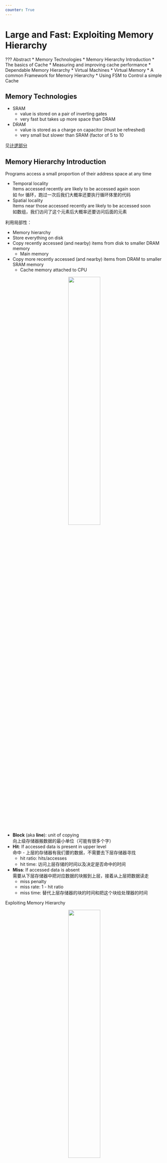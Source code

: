 ```yaml
---
counter: True  
---
```


# Large and Fast: Exploiting Memory Hierarchy

??? Abstract
    * Memory Technologies
    * Memory Hierarchy Introduction
    * The basics of Cache
    * Measuring and improving cache performance
    * Dependable Memory Hierarchy
    * Virtual Machines
    * Virtual Memory
    * A common Framework for Memory Hierarchy
    * Using FSM to Control a simple Cache

## Memory Technologies

* SRAM
    * value is stored on a pair of inverting gates
    * very fast but takes up more space than DRAM 
* DRAM
    * value is stored as a charge on capacitor (must be refreshed)
    * very small but slower than SRAM (factor of 5 to 10

见[计逻部分](https://note.hobbitqia.cc/Logic/logic07/)

## Memory Hierarchy Introduction

Programs access a small proportion of their address space at any time  

* Temporal locality  
Items accessed recently are likely to be accessed again soon  
如 for 循环，跑过一次后我们大概率还要执行循环体里的代码
* Spatial locality  
Items near those accessed recently are likely to be accessed soon  
如数组，我们访问了这个元素后大概率还要访问后面的元素

利用局部性：

* Memory hierarchy
* Store everything on disk
* Copy recently accessed (and nearby) items from disk to smaller DRAM memory
    * Main memory
* Copy more recently accessed (and nearby) items from DRAM to smaller SRAM 
memory
    * Cache memory attached to CPU
    
<div align=center> <img src="http://cdn.hobbitqia.cc/202305252023530.png" width = 45%/> </div>

* **Block** (aka **line**): unit of copying  
向上级存储器搬数据的最小单位（可能有很多个字）
* **Hit**: If accessed data is present in upper level  
命中 - 上层的存储器有我们要的数据，不需要去下层存储器寻找
    * hit ratio: hits/accesses
    * hit time: 访问上层存储的时间以及决定是否命中的时间
* **Miss**: If accessed data is absent  
需要从下层存储器中把对应数据的块搬到上层，接着从上层把数据读走
    * miss penalty 
    * miss rate: 1 - hit ratio
    * miss time: 替代上层存储器的块的时间和把这个块给处理器的时间

Exploiting Memory Hierarchy
<div align=center> <img src="http://cdn.hobbitqia.cc/202305252033223.png" width = 45%/> </div>

接下来我们关注两部分：

* The basics of Cache: SRAM and DRAM(main memory)  
解决速度问题
* Virtual Memory: DRAM and DISK  
解决容量问题  

## The basics of Cache

For each item of data at the lower level, there is exactly one location in the cache where it might be.  
So, lots of items at the lower level share locations in the upper level.  
多个块会映射到同一个位置。

* How do we know if a data item is in the cache?  
如何知道数据是否在 cache 中？
* If it is, how do we find it?  
如果有，如何找到数据？

### Direct Mapped Cache

<div align=center> <img src="http://cdn.hobbitqia.cc/202305301541770.png" width = 55%/> </div>

memory address is modulo the number of blocks in the cache  
取模。

* Store block address as well as the data
我们需要知道 cache 放的是哪个块。
    * Actually, only need the high-order bits
    * Called the **tag**  
* Valid bit: 1 = present, 0 = not present  
我们需要知道 cache 里是否有放有效的块。

<div align=center> <img src="http://cdn.hobbitqia.cc/202305301546465.png" width = 55%/> </div>

* byte offset 地址
如果一个 block 是一个字，那么 byte offset 应该有 2 位。  
注意 CPU 给出的地址都是以 byte 为最小寻址单元的。

??? Example
    这里省略了后面的 byte offset.
    <div align=center> <img src="http://cdn.hobbitqia.cc/202305301553756.png" width = 40%/> </div>
    <div align=center> <img src="http://cdn.hobbitqia.cc/202305301555320.png" width = 40%/> </div>
    <div align=center> <img src="http://cdn.hobbitqia.cc/202305301556643.png" width = 40%/> </div>
    <div align=center> <img src="http://cdn.hobbitqia.cc/202305301558565.png" width = 40%/> </div>
    <div align=center> <img src="http://cdn.hobbitqia.cc/202305301558669.png" width = 40%/> </div>

* byte offset 位宽由 block size 决定。
* index 位宽由 cache size 决定
* tag 位宽由总的地址位宽减掉其他位决定

<div align=center> <img src="http://cdn.hobbitqia.cc/202305301600840.png" width = 50%/> </div>

!!! Example "Bits in Cache"
    <div align=center> <img src="http://cdn.hobbitqia.cc/202305301601001.png" width = 50%/> </div>

??? Example "Mapping an Address to Multiword Cache Block"
    <div align=center> <img src="http://cdn.hobbitqia.cc/202305301613776.png" width = 50%/> </div>

### Handling Cache hit and Misses

* Read hits
* Read misses—two kinds of misses
    * data cache miss
    * instruction cache miss  
    Stall the CPU, fetch block from memory, deliver to cache, restart CPU read  
    1. Send the original PC value (current PC-4) to the memory.   
    因为 PC 取值完就变成 +4 了，所以当前执行的其实是 PC-4
    2. Instruct main memory to perform a read and wait for the memory to complete its 
    access.  
    3. Write the cache entry, putting the data from memory in the data portion of the 
    entry, writing the upper bits of the address (from the ALU) into the tag field, and 
    turning the valid bit on.  
    4. Restart the instruction execution at the first step, which will refetch the instruction 
    again, this time finding it in the cache.  
* Write hits
    * **write-back**: Cause Inconsistent  
    只把数据写到 cache 中。以后再把 block 搬回到内存。
    * **write-through**: Ensuring Consistent  
    既把数据写到 cache 中又写到内存中。  
    Slower! -- write buffer
* Write misses  
read the entire block into the cache, then write the word

### Deep concept in Cache

* Q1: Where can a block be placed in the upper level? (Block placement)
* Q2: How is a block found if it is in the upper level? (Block identification)
* Q3: Which block should be replaced on a miss? (Block replacement)
* Q4: What happens on a write? (Write strategy)

#### Block Placement

* Direct mapped  
Block can only go in one place in the cache  
块只能去一个地方，通常取模
* Fully associative 全相联  
Block can go anywhere in cache.  
哪里空了去哪里
* Set associative 级相联  
Block can go in one of a set of places in the cache.   
A set is a group of blocks in the cache.  
上两种方法的结合。把一组块组合成 set, 一个块取模找到这个组号，可以去组里的任意一个块。  
Direct mapped 相当于 1-way set associative, Fully associative 相当于 m-way set-associative(m blocks)

??? Example
    <div align=center> <img src="http://cdn.hobbitqia.cc/202306011101837.png" width = 55%/> </div>

#### Block Identification

* Tag  
直接映射只需要比较一个块的 tag, 级相联需要比较 set 里所有块的 tag.  
* Valid bit

The Format of the Physical Address

* The Index field selects  
全相联没有 index. 
    * The set, in case of a set-associative cache 级相联 $\log_2(sets)$
    * The block, in case of a direct-mapped cache 直接映射 $\log_2(blocks)$
* The Byte Offset field selects  
由一个块内 byte 的数目决定. $\log_2(size of block)$
* The Tag is used to find the matching block within a set or in the cache

<div align=center> <img src="http://cdn.hobbitqia.cc/202306011111285.png" width = 60%/> </div>

??? Example "Direct-mapped Cache Example (1-word Blocks)"
    <div align=center> <img src="http://cdn.hobbitqia.cc/202306011112917.png" width = 50%/> </div>

??? Example "Fully-Associative Cache example (1-word Blocks)"
    <div align=center> <img src="http://cdn.hobbitqia.cc/202306011113653.png" width = 50%/> </div>

??? Example "2-Way Set-Associative Cache"
    <div align=center> <img src="http://cdn.hobbitqia.cc/202306011115647.png" width = 50%/> </div>

    注意这里应该是对 Set0 里面的 tag 比较。

#### Block Replacement

In a direct-mapped cache, there is only one block that can be replaced.  
In set-associative and fully-associative caches, there are N blocks (where N is the degree of associativity).

* **Random replacement** - randomly pick any block
    * Easy to implement in hardware, just requires a random number generator  
    * Spreads allocation uniformly across cache
    * May evict a block that is about to be accessed
* **Least-recently used (LRU)** - pick the block in the set which was least recently accessed
    * Assumed more recently accessed blocks more likely to be referenced again
    * This requires extra bits in the cache to keep track of accesses.   
    需要额外的位数！
* **First in,first out(FIFO)** - Choose a block from the set which was first came into the cache

#### Write Strategy

* If the data is written to memory, the cache is called a **write through** cache
    * Can always discard cached data - most up-to-date data is in memory  
    好处是可以随时把 cache 的内容丢掉。
    * Cache control bit: only a *valid* bit
    * memory (or other processors) always have latest data
* If the data is NOT written to memory, the cache is called a **write-back** cache
    * Can’t just discard cached data - may have to write it back to memory
    * Cache control bits: both *valid* and *dirty* bits
    * much lower bandwidth, since data often overwritten multiple times

写回需要时间，我们需要 write stall.  
**Write stall** -- When the CPU must wait for writes to complete during write through.  
我们往往使用 write buffer.  

* A small cache that can hold a few values waiting to go to main memory.
* It does not entirely eliminate stalls since it is possible for the buffer to fill if the burst is larger than the buffer.  
buffer 可能被填满，不能完全避免 write stall. 

<div align=center> <img src="http://cdn.hobbitqia.cc/202306011133671.png" width = 50%/> </div>

存在问题：当我如果要读的时候，数据还在 buffer 里没有被写入内存。因此我们需要先在 buffer 里面比较，如果没有再在内存里找。

Write misses

* Write allocate  
The block is loaded into the cache on a miss before anything else occurs.  
常与 write back 搭配
* Write around (no write allocate)  
常与 write through 搭配
    * The block is only written to main memory
    * It is not stored in the cache.

Larger blocks exploit spatial locality
<div align=center> <img src="http://cdn.hobbitqia.cc/202306011146485.png" width = 50%/> </div>

#### Designing the Memory system to Support Cache 

为了提高 cache 的性能，我们有不同的 memory 组织架构

* Performance basic memory organization
    <div align=center> <img src="http://cdn.hobbitqia.cc/202306011148690.png" width = 60%/> </div>

* Performance in Wider Main Memory  
    一次可以读出两个 word. 
    <div align=center> <img src="http://cdn.hobbitqia.cc/202306011150779.png" width = 60%/> </div>

    但这时内存太大了，开销大。
* Performance in Four-way interleaved memory
    <div align=center> <img src="http://cdn.hobbitqia.cc/202306011154501.png" width = 60%/> </div>

    内存分为多个 banks, 并行访问。

## Measuring and improving cache performance

* How to measure cache performance?
* How to improve performance?
    * Reducing cache misses by more flexible placement of blocks
    * Reducing the miss penalty using multilevel caches

Average Memory Assess time = hit time + miss time =  hit rate $\times$ Cache time + miss rate $\times$ memory time

### Measuring cache performance

We use CPU time to measure cache performance.  
$
CPU\  Time = CPU\  execution\  clock\  cycles + 
Memory-stall\  clock\  cycles \times Clock\  cycle\  time
$  
这里 CPU 的执行时间在设计流水线的时候已经确定了，我们无需考虑。

$$
\begin{align*}
Memory-stall\  clock\ cycles & =  instructions \times miss\  ratio \times miss \  penalty \\ & = Read-stall\  cycles + Write-stall\  cycles
\end{align*}
$$

* For Read-stall  
$Read-stall\ cycles = \dfrac{Read}{Program}\times Read\ miss\ rate \times Read\ miss\ penalty$  
包括取指和数据加载。
* For a write-through plus write buffer scheme  
$Write-stall\ cycles = \left(\dfrac{Write}{Program} \times Write\ miss\ rate \times Write\ miss\ penalty\right)+Write\ buffer\ stalls$
    * If the write buffer stalls are small, we can safely ignore them.  
    一般来说 buffer 不会溢出。
    * If the cache block size is one word, the write miss penalty is 0.  
    大小是一个 word, 替换出去就直接写了。

In most write-through cache organizations, the read and write miss penalties are the same.(为了简便，我们这里这么假设)    
If we neglect the write buffer stalls, we get the following equation: 

$$
\begin{align*}
Memory-stall\ clock\ cycles
& =\dfrac{Memory\ accesses}{Program}\times Miss\ rate\times Miss\ penalty\\
& =\dfrac{Instructions}{Program}\times \dfrac{Misses}{Instructions}\times Miss\ penalty
\end{align*}
$$

??? Example
    <div align=center> <img src="http://cdn.hobbitqia.cc/202306021835934.png" width = 50%/> </div>
    <div align=center> <img src="http://cdn.hobbitqia.cc/202306021842560.png" width = 50%/> </div>

    内存占了性能瓶颈。  
    假设我们把时钟频率提高两倍。这样 penalty 需要的时钟周期翻倍。  
    此时 CPU 性能实际只提升 1.23 倍。
    <div align=center> <img src="http://cdn.hobbitqia.cc/202306021924424.png" width = 50%/> </div>

### Improving

提高 cache 命中率；减小 penalty.  

#### Reducing cache misses by more flexible placement of blocks  

如果我们正好以模长为步距访问，就会一直 miss. 但其实此时 cache 中还有很多空位。

??? Example "The disadvantage of a direct-mapped cache"
    <div align=center> <img src="http://cdn.hobbitqia.cc/202306021932583.png" width = 50%/> </div>

??? Example "Miss rate versus set-associative"
    注意 block addr 是忽略了地位的 byte offset 的。
    <div align=center> <img src="http://cdn.hobbitqia.cc/202306021934540.png" width = 50%/> </div>
    <div align=center> <img src="http://cdn.hobbitqia.cc/202306021935378.png" width = 50%/> </div>

??? Example "Size of tags versus set associativity"
    <div align=center> <img src="http://cdn.hobbitqia.cc/202306021943052.png" width = 50%/> </div>
    <div align=center> <img src="http://cdn.hobbitqia.cc/202306021945118.png" width = 50%/> </div>

#### Decreasing miss penalty with multilevel caches

Add a second level cache:

* often primary cache is on the same chip as the processor
* use SRAMs to add another cache above primary memory (DRAM)
* miss penalty goes down if data is in 2nd level cache

??? Example
    <div align=center> <img src="http://cdn.hobbitqia.cc/202306022009397.png" width = 50%/> </div>
    <div align=center> <img src="http://cdn.hobbitqia.cc/202306022012192.png" width = 50%/> </div>

Using multilevel caches:

* try and optimize the hit time on the 1st level cache
* try and optimize the miss rate on the 2nd level cache

## Virtual Memory

Main Memory act as a “Cache” for the secondary storage.  
把主存当作磁盘的缓存。

* Efficient and safe sharing of memory among multiple programs.  
不同程序有自己的内存空间，我们希望只考虑自己的空间，不在乎其他程序放在哪里。让进程认为是自己独有这块地址空间。
* Remove the programming burdens of a small, limited amount of main memory.  

Translation of a program’s address space to physical address.  
虚拟内存的作用就是翻译。（内存是碎片化的，我们需要让程序认为地址是连续的）

Advantages:

* illusion of having more physical memory
* program relocation 
* protection

<div align=center> <img src="http://cdn.hobbitqia.cc/202306022027075.png" width = 50%/> </div>

### Pages: virtual memory blocks

page 是映射的最小单位。  

虚拟页的数量比物理页多（现在不一定）。

**Page faults**: the data is not in memory, retrieve it from disk

* huge miss penalty, thus pages should be fairly large ***e.g.*** 4KB
* reducing page faults is important  
要减少 miss
* can handle the faults in software instead of hardware  
缺页是由操作系统处理的，而不是硬件(cache 是硬件做的)
* using *write-through* is too expensive so we use ****write back****  
硬盘操作太慢了，我们只在被踢出的时候写回。因此突然断电的时候数据会丢失。

<div align=center> <img src="http://cdn.hobbitqia.cc/202306022106720.png" width = 50%/> </div>

### Page Tables

pgtbl 本身存在 memory 里，记录地址的映射关系。（索引是虚拟地址的高位，找到表中对应项，就是物理地址）
<div align=center> <img src="http://cdn.hobbitqia.cc/202306022107379.png" width = 60%/> </div>

每个进程都有自己的 **Page table**, **Program counter** and the **page table register**.  
进程之间切换，切换页表就可以了。

Virtual memory systems use fully associative mapping method.  
为了提高命中率，我们采用全相联的方式。这导致替换策略（比如 LRU）很复杂，但因为是 OS 编写，所以问题不大。
<div align=center> <img src="http://cdn.hobbitqia.cc/202306022119500.png" width = 50%/> </div>

??? Example "How larger page table?"
    <div align=center> <img src="http://cdn.hobbitqia.cc/202306022121353.png" width = 50%/> </div>

    entry size 指的是页表里每条的大小。  
    页表要能把所有的页都能放下。（每个虚拟页都需要存放对应的物理页）  
    我们需要减小页表的大小。

disk write 很慢，因此我们用 write-back 的策略，需要有一个 dirty bit.  
The dirty bit is set when a page is first written. If the dirty bit of a page is set, the page must be written back to disk before being replaced.

### Making Address Translation Fast--TLB

在 pgtbl 上找也是很慢的，因此我们引入了 TLB.(CPU 内)    
The **TLB (Translation-lookaside Buffer)** acts as Cache on the page table  
虚拟地址，先在 TLB 找，找不到再去内存里的页表找。一般 16~512 entries.
<div align=center> <img src="http://cdn.hobbitqia.cc/202306022128528.png" width = 60%/> </div>

??? Example "FastMATH Memory Hierarchy"
    <div align=center> <img src="http://cdn.hobbitqia.cc/202306052332712.png" width = 60%/> </div>

??? Example "Possible combinations of Event"
    <div align=center> <img src="http://cdn.hobbitqia.cc/202306052335301.png" width = 60%/> </div>

    最后三个不可能。不在 pgtbl 中那肯定也不在 TLB 中，说明数据页还没有进入内存，那 cache 里面肯定也不能有数据。

### Page faults

When the OS creates a process, it usually creates the space on disk for all the pages of a process.   
OS 启动时，把要用的 page 全部放到一个地方(swap space) 便于查找，记录页在硬盘的什么位置。（有的 OS 可能用另外的表来维护页在硬盘的位置）

* When a page fault occurs, the OS will be given control through exception mechanism.
* The OS will find the page in the disk by the page table.
* Next, the OS will bring the requested page into main memory. If all the pages in main memory are in use, the OS will use LRU strategy to choose a page to replace

### Protection in the virtual memory System

<div align=center> <img src="http://cdn.hobbitqia.cc/202306052339551.png" width = 60%/> </div>

只有操作系统知道其他进程的地址空间。